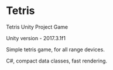 # Tetris
Tetris Unity Project Game

Unity version - 2017.3.1f1

Simple tetris game, for all range devices.

C#, compact data classes, fast rendering.
